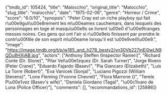 {"tmdb_id": 105424, "title": "Malocchio", "original_title": "Malocchio", "slug_title": "malocchio", "date": "1975-02-06", "genre": "Horreur / Crime", "score": "6.0/10", "synopsis": "Peter Cray est un riche playboy qui fait r\u00e9guli\u00e8rement les m\u00eames cauchemars, dans lesquels des personnages en toge et masqu\u00e9s se livrent \u00e0 d'\u00e9tranges messes noires. Ces gens qui ont l'air si r\u00e9els finissent par prendre le contr\u00f4le de son esprit m\u00eame lorsqu'il est \u00e9veill\u00e9.", "image": "https://image.tmdb.org/t/p/w185_and_h278_bestv2/yn30Vb227inEi0wLN9QDu8HXjAB.jpg", "actors": ["Anthony Steffen (Inspector Ranieri)", "Richard Conte (Dr. Stone)", "Pilar Vel\u00e1zquez (Dr. Sarah Turner)", "Jorge Rivero (Peter Crane)", "Eduardo Fajardo (Basev)", "Pia Giancaro (Elizabeth)", "Luis La Torre (Robert)", "Eva Vanicek (Sonja)", "Luciano Pigozzi (William Stevens)", "Lone Fleming (Yvonne Chevrel)", "Flora Marrone ()", "Terele P\u00e1vez (Basev's wife)", "Daniela Giordano (Taga)", "\u00c1lvaro de Luna (Police Officer)"], "comments": [], "recommandations_id": [25886]}